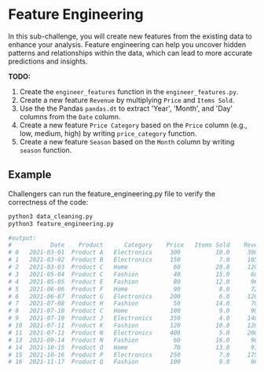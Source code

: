 # Feature Engineering

In this sub-challenge, you will create new features from the existing data to enhance your analysis. Feature engineering can help you uncover hidden patterns and relationships within the data, which can lead to more accurate predictions and insights.

**TODO:**

1.  Create the `engineer_features` function in the `engineer_features.py`.
2.  Create a new feature `Revenue` by multiplying `Price` and `Items Sold`.
3.  Use the the Pandas `pandas.dt` to extract 'Year', 'Month', and 'Day' columns from the `Date` column.
4.  Create a new feature `Price Category` based on the `Price` column (e.g., low, medium, high) by writing `price_category` function.
5.  Create a new feature `Season` based on the `Month` column by writing `season` function.

## Example

Challengers can run the feature_engineering.py file to verify the correctness of the code:

```zsh
python3 data_cleaning.py
python3 feature_engineering.py

#output:
#           Date    Product      Category    Price   Items Sold    Revenue    Year    Month   Day     Price Category    Season
# 0   2021-03-01  Product A   Electronics     300          10.0     3000.0    2021        3     1               High    Spring
# 1   2021-03-02  Product B   Electronics     150           7.0     1050.0    2021        3     2             Medium    Spring
# 2   2021-03-03  Product C   Home             60          20.0     1200.0    2021        3     3                Low    Spring
# 3   2021-05-04  Product C   Fashion          40          15.0      600.0    2021        5     4                Low    Spring
# 4   2021-05-05  Product E   Fashion          80          12.0      960.0    2021        5     5             Medium    Spring
# 5   2021-06-06  Product F   Home             90           8.0      720.0    2021        6     6             Medium    Summer
# 6   2021-06-07  Product G   Electronics     200           6.0     1200.0    2021        6     7               High    Summer
# 7   2021-07-08  Product H   Fashion          50          14.0      700.0    2021        7     8                Low    Summer
# 8   2021-07-10  Product C   Home            100           9.0      900.0    2021        7    10             Medium    Summer
# 9   2021-07-10  Product J   Electronics     350           4.0     1400.0    2021        7    10               High    Summer
# 10  2021-07-11  Product K   Fashion         120          10.0     1200.0    2021        7    11             Medium    Summer
# 11  2021-07-11  Product N   Electronics     400           5.0     2000.0    2021        7    11               High    Summer
# 13  2021-09-14  Product N   Fashion          60          16.0      960.0    2021        9    14                Low      Fall
# 14  2021-10-15  Product O   Home             70          13.0      910.0    2021       10    15             Medium      Fall
# 15  2021-10-16  Product P   Electronics     250           7.0     1750.0    2021       10    16               High      Fall
# 16  2021-11-17  Product Q   Fashion         100           9.0      900.0    2021       11    17             Medium      Fall
```

